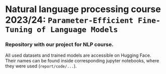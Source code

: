 # Natural language processing course 2023/24: `Parameter-Efficient Fine-Tuning of Language Models`

### Repository with our project for NLP course.

All used datasets and trained models are accessible on Hugging Face. <br>
Their names can be found inside corresponding jupyter notebooks, where they were used (`report/code/...`).

